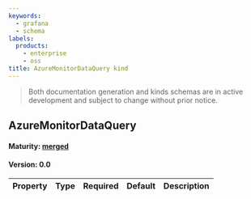 ```yaml
---
keywords:
  - grafana
  - schema
labels:
  products:
    - enterprise
    - oss
title: AzureMonitorDataQuery kind
---
```


> Both documentation generation and kinds schemas are in active development and subject to change without prior notice.

## AzureMonitorDataQuery

#### Maturity: [merged](../../../maturity/#merged)

#### Version: 0.0

| Property | Type | Required | Default | Description |
| -------- | ---- | -------- | ------- | ----------- |
